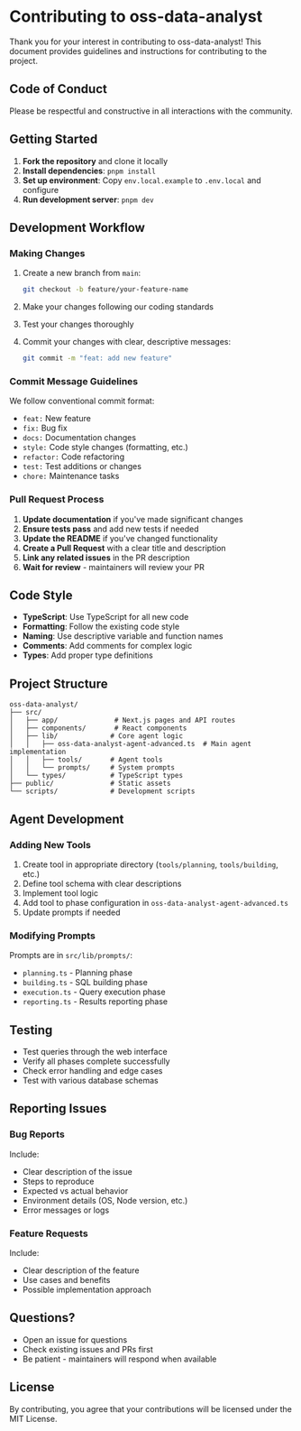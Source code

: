 # Contributing to oss-data-analyst

Thank you for your interest in contributing to oss-data-analyst! This document provides guidelines and instructions for contributing to the project.

## Code of Conduct

Please be respectful and constructive in all interactions with the community.

## Getting Started

1. **Fork the repository** and clone it locally
2. **Install dependencies**: `pnpm install`
3. **Set up environment**: Copy `env.local.example` to `.env.local` and configure
4. **Run development server**: `pnpm dev`

## Development Workflow

### Making Changes

1. Create a new branch from `main`:
   ```bash
   git checkout -b feature/your-feature-name
   ```

2. Make your changes following our coding standards

3. Test your changes thoroughly

4. Commit your changes with clear, descriptive messages:
   ```bash
   git commit -m "feat: add new feature"
   ```

### Commit Message Guidelines

We follow conventional commit format:

- `feat:` New feature
- `fix:` Bug fix
- `docs:` Documentation changes
- `style:` Code style changes (formatting, etc.)
- `refactor:` Code refactoring
- `test:` Test additions or changes
- `chore:` Maintenance tasks

### Pull Request Process

1. **Update documentation** if you've made significant changes
2. **Ensure tests pass** and add new tests if needed
3. **Update the README** if you've changed functionality
4. **Create a Pull Request** with a clear title and description
5. **Link any related issues** in the PR description
6. **Wait for review** - maintainers will review your PR

## Code Style

- **TypeScript**: Use TypeScript for all new code
- **Formatting**: Follow the existing code style
- **Naming**: Use descriptive variable and function names
- **Comments**: Add comments for complex logic
- **Types**: Add proper type definitions

## Project Structure

```
oss-data-analyst/
├── src/
│   ├── app/              # Next.js pages and API routes
│   ├── components/       # React components
│   ├── lib/             # Core agent logic
│   │   ├── oss-data-analyst-agent-advanced.ts  # Main agent implementation
│   │   ├── tools/       # Agent tools
│   │   └── prompts/     # System prompts
│   └── types/           # TypeScript types
├── public/              # Static assets
└── scripts/             # Development scripts
```

## Agent Development

### Adding New Tools

1. Create tool in appropriate directory (`tools/planning`, `tools/building`, etc.)
2. Define tool schema with clear descriptions
3. Implement tool logic
4. Add tool to phase configuration in `oss-data-analyst-agent-advanced.ts`
5. Update prompts if needed

### Modifying Prompts

Prompts are in `src/lib/prompts/`:
- `planning.ts` - Planning phase
- `building.ts` - SQL building phase
- `execution.ts` - Query execution phase
- `reporting.ts` - Results reporting phase

## Testing

- Test queries through the web interface
- Verify all phases complete successfully
- Check error handling and edge cases
- Test with various database schemas

## Reporting Issues

### Bug Reports

Include:
- Clear description of the issue
- Steps to reproduce
- Expected vs actual behavior
- Environment details (OS, Node version, etc.)
- Error messages or logs

### Feature Requests

Include:
- Clear description of the feature
- Use cases and benefits
- Possible implementation approach

## Questions?

- Open an issue for questions
- Check existing issues and PRs first
- Be patient - maintainers will respond when available

## License

By contributing, you agree that your contributions will be licensed under the MIT License.
